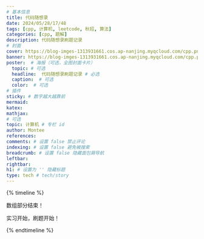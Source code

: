 ```yaml
---
# 基本信息
title: 代码随想录
date: 2024/05/28/17/48
tags: [cpp, 计算机, leetcode, 秋招, 算法]
categories: [cpp, 题解]
description: 代码随想录刷题记录
# 封面
cover: https://blog-imges-1313931661.cos.ap-nanjing.myqcloud.com/cpp.png
banner: https://blog-imges-1313931661.cos.ap-nanjing.myqcloud.com/cpp.png
poster:  # 海报（可选，全图封面卡片）
  topic: # 可选
  headline:  代码随想录刷题记录 # 必选
  caption:  # 可选
  color:  # 可选
# 插件
sticky: # 数字越大越靠前
mermaid:
katex: 
mathjax: 
# 可选
topic: 计算机 # 专栏 id
author: Montee
references:
comments: # 设置 false 禁止评论
indexing: # 设置 false 避免被搜索
breadcrumb: # 设置 false 隐藏面包屑导航
leftbar: 
rightbar:
h1: # 设置为 '' 隐藏标题
type: tech # tech/story
---
```


{% timeline %}

<!-- node 2024 年 5 月 28 日 -->

数组部分结束！

<!-- node 2024 年 5 月 22 日 -->

实习开始，刷题开始！

{% endtimeline %}